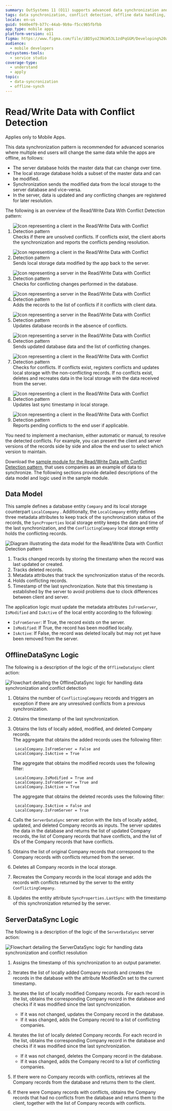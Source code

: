 ```yaml
---
summary: OutSystems 11 (O11) supports advanced data synchronization and conflict detection for mobile apps, ensuring data integrity across offline scenarios.
tags: data synchronization, conflict detection, offline data handling, local storage, database synchronization
locale: en-us
guid: 9440e4f9-b77c-44ab-9b9a-f5cc985fbfbb
app_type: mobile apps
platform-version: o11
figma: https://www.figma.com/file/iBD5yo23NiW53L1zdPqGGM/Developing%20an%20Application?node-id=743:4
audience:
  - mobile developers
outsystems-tools:
  - service studio
coverage-type:
  - understand
  - apply
topic:
  - data-syncronization
  - offline-synch
---
```


# Read/Write Data with Conflict Detection

<div class="info" markdown="1">

Applies only to Mobile Apps.

</div>

This data synchronization pattern is recommended for advanced scenarios where multiple end users will change the same data while the apps are offline, as follows:

* The server database holds the master data that can change over time.
* The local storage database holds a subset of the master data and can be modified.
* Synchronization sends the modified data from the local storage to the server database and vice-versa.
* In the server, data is updated and any conflicting changes are registered for later resolution.

The following is an overview of the Read/Write Data With Conflict Detection pattern:

1. ![Icon representing a client in the Read/Write Data with Conflict Detection pattern](images/icon-client.png "Client Icon") Checks if there are unsolved conflicts. If conflicts exist, the client aborts the synchronization and reports the conflicts pending resolution.

1. ![Icon representing a client in the Read/Write Data with Conflict Detection pattern](images/icon-client.png "Client Icon") Sends local storage data modified by the app back to the server.

1. ![Icon representing a server in the Read/Write Data with Conflict Detection pattern](images/icon-server.png "Server Icon") Checks for conflicting changes performed in the database.

1. ![Icon representing a server in the Read/Write Data with Conflict Detection pattern](images/icon-server.png "Server Icon") Adds the records to the list of conflicts if it conflicts with client data.

1. ![Icon representing a server in the Read/Write Data with Conflict Detection pattern](images/icon-server.png "Server Icon") Updates database records in the absence of conflicts.

1. ![Icon representing a server in the Read/Write Data with Conflict Detection pattern](images/icon-server.png "Server Icon") Sends updated database data and the list of conflicting changes.

1. ![Icon representing a client in the Read/Write Data with Conflict Detection pattern](images/icon-client.png "Client Icon") Checks for conflicts. If conflicts exist, registers conflicts and updates local storage with the non-conflicting records. If no conflicts exist, deletes and recreates data in the local storage with the data received from the server.

1. ![Icon representing a client in the Read/Write Data with Conflict Detection pattern](images/icon-client.png "Client Icon") Updates last sync timestamp in local storage.

1. ![Icon representing a client in the Read/Write Data with Conflict Detection pattern](images/icon-client.png "Client Icon") Reports pending conflicts to the end user if applicable.

You need to implement a mechanism, either automatic or manual, to resolve the detected conflicts. For example, you can present the client and server versions of the records side by side and allow the end user to select which version to maintain.

Download the [sample module for the Read/Write Data with Conflict Detection pattern](http://www.outsystems.com/forge/component/1638/Offline+Data+Sync+Patterns/), that uses companies as an example of data to synchronize. The following sections provide detailed descriptions of the data model and logic used in the sample module.


## Data Model

This sample defines a database entity `Company` and its local storage counterpart `LocalCompany` . Additionally, the `LocalCompany` entity defines three metadata attributes to keep track of the synchronization status of the records, the `SyncProperties` local storage entity keeps the date and time of the last synchronization, and the `ConflictingCompany` local storage entity holds the conflicting records.

![Diagram illustrating the data model for the Read/Write Data with Conflict Detection pattern](images/read-write-data-with-conflict-detection-data-model.png "Data Model Diagram")

1. Tracks changed records by storing the timestamp when the record was last updated or created. 
1. Tracks deleted records. 
1. Metadata attributes that track the synchronization status of the records. 
1. Holds conflicting records. 
1. Timestamp of the last synchronization. Note that this timestamp is established by the server to avoid problems due to clock differences between client and server. 

The application logic must update the metadata attributes `IsFromServer`, `IsModified` and `IsActive` of the local entity according to the following:

* `IsFromServer`: If True, the record exists on the server.
* `IsModified`: If True, the record has been modified locally.
* `IsActive`: If False, the record was deleted locally but may not yet have been removed from the server.


## OfflineDataSync Logic

The following is a description of the logic of the `OfflineDataSync` client action:

![Flowchart detailing the OfflineDataSync logic for handling data synchronization and conflict detection](images/read-write-data-with-conflict-detection-offlinedatasync.png "OfflineDataSync Logic Flowchart")

1. Obtains the number of `ConflictingCompany` records and triggers an exception if there are any unresolved conflicts from a previous synchronization.

1. Obtains the timestamp of the last synchronization.

1. Obtains the lists of locally added, modified, and deleted Company records.  
    The aggregate that obtains the added records uses the following filter:

        LocalCompany.IsFromServer = False and
        LocalCompany.IsActive = True

    The aggregate that obtains the modified records uses the following filter:

        LocalCompany.IsModified = True and
        LocalCompany.IsFromServer = True and
        LocalCompany.IsActive = True

    The aggregate that obtains the deleted records uses the following filter:

        LocalCompany.IsActive = False and
        LocalCompany.IsFromServer = True

1. Calls the `ServerDataSync` server action with the lists of locally added, updated, and deleted Company records as inputs. The server updates the data in the database and returns the list of updated Company records, the list of Company records that have conflicts, and the list of IDs of the Company records that have conflicts.

1. Obtains the list of original Company records that correspond to the Company records with conflicts returned from the server.

1. Deletes all Company records in the local storage.

1. Recreates the Company records in the local storage and adds the records with conflicts returned by the server to the entity `ConflictingCompany`.

1. Updates the entity attribute `SyncProperties.LastSync` with the timestamp of this synchronization returned by the server.


## ServerDataSync Logic

The following is a description of the logic of the `ServerDataSync` server action:

![Flowchart detailing the ServerDataSync logic for handling data synchronization and conflict resolution](images/read-write-data-with-conflict-detection-serverdatasync.png "ServerDataSync Logic Flowchart")

1. Assigns the timestamp of this synchronization to an output parameter.

1. Iterates the list of locally added Company records and creates the records in the database with the attribute ModifiedOn set to the current timestamp.

1. Iterates the list of locally modified Company records. For each record in the list, obtains the corresponding Company record in the database and checks if it was modified since the last synchronization.

    * If it was not changed, updates the Company record in the database.
    * If it was changed, adds the Company record to a list of conflicting companies.

1. Iterates the list of locally deleted Company records. For each record in the list, obtains the corresponding Company record in the database and checks if it was modified since the last synchronization.

    * If it was not changed, deletes the Company record in the database.
    * If it was changed, adds the Company record to a list of conflicting companies.

1. If there were no Company records with conflicts, retrieves all the Company records from the database and returns them to the client.

1. If there were Company records with conflicts, obtains the Company records that had no conflicts from the database and returns them to the client, together with the list of Company records with conflicts.
